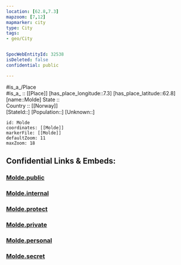```yaml
---
location: [62.8,7.3] 
mapzoom: [7,12] 
mapmarker: city 
type: City
tags:
- geo/City


SpocWebEntityId: 32538
isDeleted: false
confidential: public

---
```

#is_a_/Place  
#is_a_ :: [[Place]] 
[has_place_longitude::7.3] 
[has_place_latitude::62.8] 
[name::Molde] 
State ::  
Country :: [[Norway]]  
[StateId::] 
[Population::] 
[Unknown::] 


```leaflet
id: Molde
coordinates: [[Molde]] 
markerFile: [[Molde]] 
defaultZoom: 11 
maxZoom: 18
```


## Confidential Links & Embeds: 

### [Molde.public](/_public/\Earth\Continent\Europe\Europe~North\Norway\Counties~Norway\Møre_og_Romsdal\counties~Møreog_RomsdalMolde.public.md) 

### [Molde.internal](/_internal/\Earth\Continent\Europe\Europe~North\Norway\Counties~Norway\Møre_og_Romsdal\counties~Møreog_RomsdalMolde.internal.md) 

### [Molde.protect](/_protect/\Earth\Continent\Europe\Europe~North\Norway\Counties~Norway\Møre_og_Romsdal\counties~Møreog_RomsdalMolde.protect.md) 

### [Molde.private](/_private/\Earth\Continent\Europe\Europe~North\Norway\Counties~Norway\Møre_og_Romsdal\counties~Møreog_RomsdalMolde.private.md) 

### [Molde.personal](/_personal/\Earth\Continent\Europe\Europe~North\Norway\Counties~Norway\Møre_og_Romsdal\counties~Møreog_RomsdalMolde.personal.md) 

### [Molde.secret](/_secret/\Earth\Continent\Europe\Europe~North\Norway\Counties~Norway\Møre_og_Romsdal\counties~Møreog_RomsdalMolde.secret.md)

